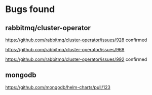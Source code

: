 # Bugs found

## rabbitmq/cluster-operator

https://github.com/rabbitmq/cluster-operator/issues/928 confirmed

https://github.com/rabbitmq/cluster-operator/issues/968

https://github.com/rabbitmq/cluster-operator/issues/992 confirmed

## mongodb

https://github.com/mongodb/helm-charts/pull/123
